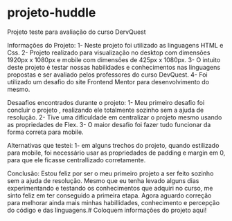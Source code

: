 # projeto-huddle
 Projeto teste para avaliação do curso DervQuest

Informações do Projeto:
1- Neste projeto foi utilizado as linguagens HTML e Css.
2- Projeto realizado para visualização no desktop com dimensões 1920px x 1080px e mobile com dimensões de 425px x 1080px.
3- O intuito deste projeto é testar nossas habilidades e conhecimentos nas linguagens propostas e ser avaliado pelos professores do curso DevQuest.
4- Foi utilizado um desafio do site Frontend Mentor para desenvolvimento do mesmo.

Desaafios encontrados durante o projeto:
1- Meu primeiro desafio foi concluir o projeto , realizando ele totalmente sozinho sem a ajuda de resolução.
2- Tive uma dificuldade em centralizar o projeto mesmo usando as propriedades de Flex.
3- O maior desafio foi fazer tudo funcionar da forma correta para mobile.

Alternativas que testei:
1- em alguns trechos do projeto, quando estilizado para mobile, foi necessário usar as propriedades de padding e margin em 0, para que ele ficasse centrallizado corretamente.

Conclusão:
Estou feliz por ser o meu primeiro projeto a ser feito sozinho sem a ajuda de resolução. Mesmo que eu tenha levado alguns dias experimentando e testando os conhecimentos que adquiri no curso, me sinto feliz em ter conseguido a primeira etapa. Agora aguardo correção para melhorar ainda mais minhas habillidades, conhecimento e percepção do código e das linguagens.# Coloquem informações do projeto aqui!
